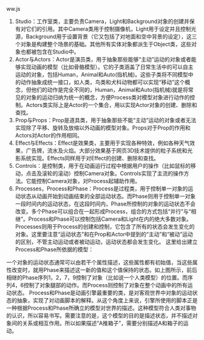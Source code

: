 ww.js



1.	Studio：工作室类，主要负责Camera，Light和Background对象的创建并保有对它们的引用。其中Camera类用于控制摄像机，Light用于设定并且控制光源，Background用于设置背景（它又包括了对地面和空中背景的设定），这三个对象是构建整个场景的基础。其他所有实体对象都派生于Object类，这些对象也都被包含在Studio中。2.	Actor与Actors：Actor是演员类，用于抽象那些能够“主动”运动的对象或者能够实现动画的模型（比如骨骼模型）。它的子类涵盖了日常生活中的可以自主运动的对象，包括Human，Animal和Auto(指机械)。这些子类将不同模型中的动作抽象成统一接口，如人类，鸟类和犬科动物都可以实现“移动”这个概念，但他们的动作是完全不同的，Human，Animal和Auto(指机械)就是将常见的对象的运动归纳为统一的概念，方便Process类对模型对象进行动作的控制。Actors类实际上是Actor的一个集合，用以实现Actor对象的创建、删除和查找。3.	Prop与Props：Prop是道具类，用于抽象那些不能“主动”运动的对象或者无法实现除了平移、旋转及放缩以外动画的模型对象。Props对于Prop的作用和Actors对Actor的作用相同。4.	Effect与Effects：Effect是效果类，主要用于实现各种特效，例如各种天气效果，广告牌，流水及火焰。大部分效果基于网页3D技术提供的粒子系统和光影系统实现。Effects同样用于对Effect的创建、删除和查找。5.	Controls：是控制类，用于在动画运行过程中根据用户的操作（比如鼠标的移动，点击及滚轮的滚动）控制Camera对象。Controls实现了主流的操作方法。它能控制Camera对象，对Process起辅助作用。6.	Processes，Process和Phase：Process是过程类，用于控制单一对象的运动状态从动画开始到动画结束的全部运动状态。而Phase则用于控制单一对象一段时间内的运动状态，在这段时间内，Phase所控制的对象的运动状态不会改变。多个Phase可以组合在一起形成Process，组合的方式包括“并行”与“相继”。Process和Phase可以控制包括Camera和Light在内的绝大多数对象。Processes则用于Process的创建和控制，它包含了所有的状态会发生变化的对象。这里要注意“运动状态”和在Prop和Actor中提到的“主动”和“被动”运动的区别，不管主动运动或者被动运动，运动状态都会发生变化。这里给出建立Process和Phase所依据的模型：
一个对象的运动状态通常可以由若干个属性描述，这些属性都有初始值，当这些属性改变时，就用Phase来描述这一新的值和这个值保持的状态。如上图所示，前后相继的Phase序列1，2，7，9控制了对象（比如说一个人类模型）的位置。而序列4，6控制了对象腿部的动作。而Process则控制了对象在整个动画中的所有运动状态。Process和Phase是动画引擎最重要的类，是对客观世界中对象的运动状态的抽象，实现了对动画脚本的解释。从这个角度上来说，引擎所使用的脚本正是一种根据Process和Phase所确立的模型对世界的描述。这种模型符合人类对事物的认识，所以容易书写。需要注意的是，这个模型的目的是描述状态，并不描述对象间的关系或相互作用。所以如果描述“A推箱子”，需要分别描述A和箱子的运动。